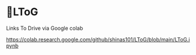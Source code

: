 #        🚀LToG 
Links To Drive via Google colab

https://colab.research.google.com/github/shinas101/LToG/blob/main/LToG.ipynb
